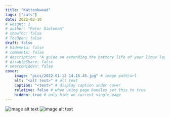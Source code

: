```yaml
---
title: "Kattenkwaad"
tags: ["cats"]
date: 2022-02-10
# weight: 1
# author: "Peter Dieleman"
# showToc: false
# TocOpen: false
draft: false
# hidemeta: false
# comments: false
# description: "A guide on extending the battery life of your linux laptop"
# disableShare: false
# searchHidden: false
cover:
    image: "pics/2022-01-12 14.15.45.jpg" # image path/url
    alt: "<alt text>" # alt text
    caption: "<text>" # display caption under cover
    relative: false # when using page bundles set this to true
    hidden: true # only hide on current single page
---
```


![image alt text](/pics/2022-01-12%2014.15.45.jpg)
![image alt text](/pics/anna_sitting.jpg)
